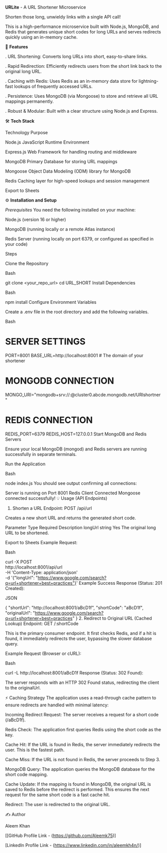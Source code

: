 **URLite** - A URL Shortener Microservice


Shorten those long, unwieldy links with a single API call!

This is a high-performance microservice built with Node.js, MongoDB, and Redis that generates unique short codes for long URLs and serves redirects quickly using an in-memory cache.


🚀 **Features**

. URL Shortening: Converts long URLs into short, easy-to-share links.

. Rapid Redirection: Efficiently redirects users from the short link back to the original long URL.

. Caching with Redis: Uses Redis as an in-memory data store for lightning-fast lookups of frequently accessed URLs.

. Persistence: Uses MongoDB (via Mongoose) to store and retrieve all URL mappings permanently.

. Robust & Modular: Built with a clear structure using Node.js and Express.

🛠️ **Tech Stack**

Technology	Purpose

Node.js	JavaScript Runtime Environment

Express.js	Web Framework for handling routing and middleware

MongoDB	Primary Database for storing URL mappings

Mongoose	Object Data Modeling (ODM) library for MongoDB

Redis	Caching layer for high-speed lookups and session management

Export to Sheets

⚙️ **Installation and Setup**

*Prerequisites*
You need the following installed on your machine:

Node.js (version 16 or higher)

MongoDB (running locally or a remote Atlas instance)

Redis Server (running locally on port 6379, or configured as specified in your code)

Steps

Clone the Repository

Bash

git clone <your_repo_url>
cd URL_SHORT
Install Dependencies

Bash

npm install
Configure Environment Variables

Create a .env file in the root directory and add the following variables.

Bash

# SERVER SETTINGS
PORT=8001
BASE_URL=http://localhost:8001 # The domain of your shortener

# MONGODB CONNECTION
MONGO_URI="mongodb+srv://<username>:<password>@cluster0.abcde.mongodb.net/URlshortner"

# REDIS CONNECTION
REDIS_PORT=6379
REDIS_HOST=127.0.0.1
Start MongoDB and Redis Servers

Ensure your local MongoDB (mongod) and Redis servers are running successfully in separate terminals.

Run the Application

Bash

node index.js
You should see output confirming all connections:

Server is running on Port 8001
Redis Client Connected
Mongoose connected successfully!
💡 Usage (API Endpoints)
1. Shorten a URL
Endpoint: POST /api/url

Creates a new short URL and returns the generated short code.

Parameter	Type	Required	Description
longUrl	string	Yes	The original long URL to be shortened.

Export to Sheets
Example Request:

Bash

curl -X POST \
  http://localhost:8001/api/url \
  -H 'Content-Type: application/json' \
  -d '{"longUrl": "https://www.google.com/search?q=url+shortener+best+practices"}'
Example Success Response (Status: 201 Created):

JSON

{
    "shortUrl": "http://localhost:8001/aBcD1f",
    "shortCode": "aBcD1f",
    "originalUrl": "https://www.google.com/search?q=url+shortener+best+practices"
}
2. Redirect to Original URL (Cached Lookup)
Endpoint: GET /:shortCode

This is the primary consumer endpoint. It first checks Redis, and if a hit is found, it immediately redirects the user, bypassing the slower database query.

Example Request (Browser or cURL):

Bash

curl -L http://localhost:8001/aBcD1f
Response (Status: 302 Found):

The server responds with an HTTP 302 Found status, redirecting the client to the originalUrl.

⚡ Caching Strategy
The application uses a read-through cache pattern to ensure redirects are handled with minimal latency:

Incoming Redirect Request: The server receives a request for a short code (/aBcD1f).

Redis Check: The application first queries Redis using the short code as the key.

Cache Hit: If the URL is found in Redis, the server immediately redirects the user. This is the fastest path.

Cache Miss: If the URL is not found in Redis, the server proceeds to Step 3.

MongoDB Query: The application queries the MongoDB database for the short code mapping.

Cache Update: If the mapping is found in MongoDB, the original URL is saved to Redis before the redirect is performed. This ensures the next request for the same short code is a fast cache hit.

Redirect: The user is redirected to the original URL.

✍️ Author

Aleem Khan

[[GitHub Profile Link - (https://github.com/Aleemk75)]

[LinkedIn Profile Link - (https://www.linkedin.com/in/aleemkh4n/)]


